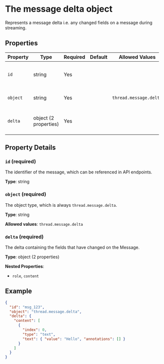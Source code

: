 # The message delta object

Represents a message delta i.e. any changed fields on a message during streaming.


## Properties

| Property | Type | Required | Default | Allowed Values | Description |
| -------- | ---- | -------- | ------- | -------------- | ----------- |
| `id` | string | Yes |  |  | The identifier of the message, which can be referenced in API endpoints. |
| `object` | string | Yes |  | `thread.message.delta` | The object type, which is always `thread.message.delta`. |
| `delta` | object (2 properties) | Yes |  |  | The delta containing the fields that have changed on the Message. |

## Property Details

### `id` (required)

The identifier of the message, which can be referenced in API endpoints.

**Type**: string

### `object` (required)

The object type, which is always `thread.message.delta`.

**Type**: string

**Allowed values**: `thread.message.delta`

### `delta` (required)

The delta containing the fields that have changed on the Message.

**Type**: object (2 properties)

**Nested Properties**:

* `role`, `content`

## Example

```json
{
  "id": "msg_123",
  "object": "thread.message.delta",
  "delta": {
    "content": [
      {
        "index": 0,
        "type": "text",
        "text": { "value": "Hello", "annotations": [] }
      }
    ]
  }
}

```

